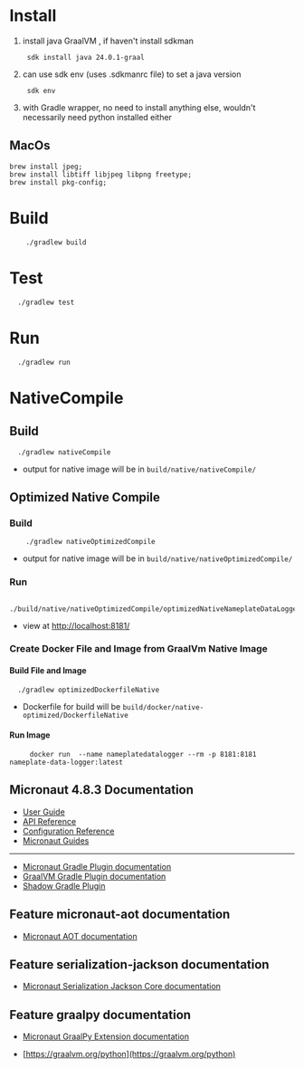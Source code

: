 # Install

1) install java GraalVM , if haven't install sdkman
   ```shell
    sdk install java 24.0.1-graal
   ```
2) can use sdk env (uses .sdkmanrc file) to set a java version
   ```shell
    sdk env
   ```
3) with Gradle wrapper, no need to install anything else, wouldn't necessarily need python installed either

## MacOs

```shell
brew install jpeg;
brew install libtiff libjpeg libpng freetype;
brew install pkg-config;
```

# Build

```shell
    ./gradlew build
```

# Test

   ```shell
     ./gradlew test
   ```

# Run

  ```shell
    ./gradlew run
  ```

# NativeCompile

## Build

  ```shell
    ./gradlew nativeCompile
  ```

- output for native image will be in ```build/native/nativeCompile/```

## Optimized Native Compile

### Build

```shell
    ./gradlew nativeOptimizedCompile
```

- output for native image will be in ```build/native/nativeOptimizedCompile/```

### Run

   ```shell
        ./build/native/nativeOptimizedCompile/optimizedNativeNameplateDataLogger
   ```

- view at [http://localhost:8181/ ](http://localhost:8181/ )

### Create Docker File and Image from GraalVm Native Image

#### Build File and Image

   ```shell
     ./gradlew optimizedDockerfileNative
   ```

- Dockerfile for build will be `build/docker/native-optimized/DockerfileNative`

#### Run Image

   ```shell
        docker run  --name nameplatedatalogger --rm -p 8181:8181 nameplate-data-logger:latest
   ```

## Micronaut 4.8.3 Documentation

- [User Guide](https://docs.micronaut.io/4.8.3/guide/index.html)
- [API Reference](https://docs.micronaut.io/4.8.3/api/index.html)
- [Configuration Reference](https://docs.micronaut.io/4.8.3/guide/configurationreference.html)
- [Micronaut Guides](https://guides.micronaut.io/index.html)

---

- [Micronaut Gradle Plugin documentation](https://micronaut-projects.github.io/micronaut-gradle-plugin/latest/)
- [GraalVM Gradle Plugin documentation](https://graalvm.github.io/native-build-tools/latest/gradle-plugin.html)
- [Shadow Gradle Plugin](https://gradleup.com/shadow/)

## Feature micronaut-aot documentation

- [Micronaut AOT documentation](https://micronaut-projects.github.io/micronaut-aot/latest/guide/)

## Feature serialization-jackson documentation

- [Micronaut Serialization Jackson Core documentation](https://micronaut-projects.github.io/micronaut-serialization/latest/guide/)

## Feature graalpy documentation

- [Micronaut GraalPy Extension documentation](https://micronaut-projects.github.io/micronaut-graal-languages/latest/guide/)

- [https://graalvm.org/python](https://graalvm.org/python)



